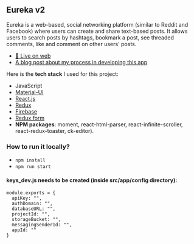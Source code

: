 ## Eureka v2
Eureka is a web-based, social networking platform (similar to Reddit and Facebook) where users can create and share text-based posts. It allows users to search posts by hashtags, bookmark a post, see threaded comments, like and comment on other users' posts.
- [🚀 Live on web](https://eureka-v2.web.app)
- [A blog post about my process in developing this app](https://dev.to/hassanabral/building-a-crud-app-with-cloud-firestore-4392)

Here is the **tech stack** I used for this project:

- JavaScript
- [Material-UI](https://material-ui.com/) 
- [React.js](https://reactjs.org/)
- [Redux](https://redux.js.org/)
- [Firebase](https://firebase.google.com/)
- [Redux form](https://redux-form.com/8.3.0/)
- **NPM packages**: moment, react-html-parser, react-infinite-scroller, react-redux-toaster, ck-editor).

### How to run it locally?
- ``` npm install ```
- ``` npm run start ```

#### **keys_dev.js** needs to be created (inside src/app/config directory):
```
module.exports = {
  apiKey: "",
  authDomain: "",
  databaseURL: "",
  projectId: "",
  storageBucket: "",
  messagingSenderId: "",
  appId: ""
}
```

